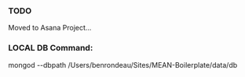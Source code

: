 ### TODO

Moved to Asana Project...


### LOCAL DB Command:

mongod --dbpath /Users/benrondeau/Sites/MEAN-Boilerplate/data/db
